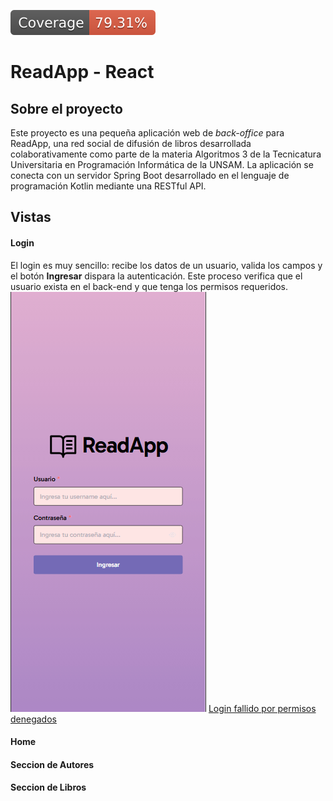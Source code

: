 ![coverage](./badges/coverage/coverage.svg)

# ReadApp - React

## Sobre el proyecto
Este proyecto es una pequeña aplicación web de _back-office_ para ReadApp, una red social de difusión de libros desarrollada colaborativamente como parte de la materia Algoritmos 3 de la Tecnicatura Universitaria en Programación Informática de la UNSAM. La aplicación se conecta con un servidor Spring Boot desarrollado en el lenguaje de programación Kotlin mediante una RESTful API.
## Vistas
#### Login
El login es muy sencillo: recibe los datos de un usuario, valida los campos y el botón **Ingresar** dispara la autenticación. Este proceso verifica que el usuario exista en el back-end y que tenga los permisos requeridos.
![login-fallido](videos/login-fallido.gif)
[Login fallido por permisos denegados](videos/login-fallido-permisos.gif)
#### Home
#### Seccion de Autores
#### Seccion de Libros
